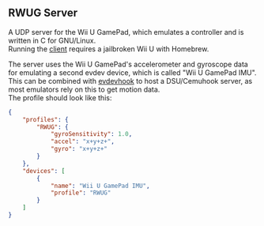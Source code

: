 ## RWUG Server

A UDP server for the Wii U GamePad, which emulates a controller and is written in C for GNU/Linux. \
Running the [client](https://github.com/Kneemund/RWUG-Client) requires a jailbroken Wii U with Homebrew.

The server uses the Wii U GamePad's accelerometer and gyroscope data for emulating a second evdev device, which is called "Wii U GamePad IMU". \
This can be combined with [evdevhook](https://github.com/v1993/evdevhook) to host a DSU/Cemuhook server, as most emulators rely on this to get motion data. \
The profile should look like this:

```json
{
    "profiles": {
        "RWUG": {
            "gyroSensitivity": 1.0,
            "accel": "x+y+z+",
            "gyro": "x+y+z+"
        }
    },
    "devices": [
        {
            "name": "Wii U GamePad IMU",
            "profile": "RWUG"
        }
    ]
}
```
